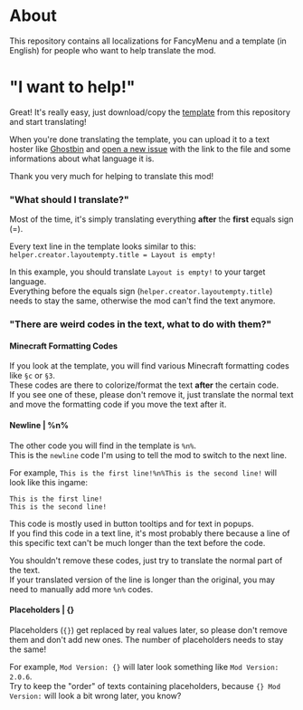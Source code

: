 # About
This repository contains all localizations for FancyMenu and a template (in English) for people who want to help translate the mod.

# "I want to help!"
Great! It's really easy, just download/copy the [template](https://github.com/Keksuccino/FancyMenu-Translations/blob/main/template/en_us.txt) from this repository and start translating!

When you're done translating the template, you can upload it to a text hoster like [Ghostbin](https://ghostbin.com/) and [open a new issue](https://github.com/Keksuccino/FancyMenu-Translations/issues) with the link to the file and some informations about what language it is.

Thank you very much for helping to translate this mod!

### "What should I translate?"
Most of the time, it's simply translating everything **after** the **first** equals sign (=).

Every text line in the template looks similar to this:<br>
`helper.creator.layoutempty.title = Layout is empty!`

In this example, you should translate `Layout is empty!` to your target language.<br>
Everything before the equals sign (`helper.creator.layoutempty.title`) needs to stay the same, otherwise the mod can't find the text anymore.

### "There are weird codes in the text, what to do with them?"

#### Minecraft Formatting Codes
If you look at the template, you will find various Minecraft formatting codes like `§c` or `§3`.<br>
These codes are there to colorize/format the text **after** the certain code.<br>
If you see one of these, please don't remove it, just translate the normal text and move the formatting code if you move the text after it.

#### Newline | %n%
The other code you will find in the template is `%n%`.<br>
This is the `newline` code I'm using to tell the mod to switch to the next line.

For example, `This is the first line!%n%This is the second line!` will look like this ingame:

```
This is the first line!
This is the second line!
```

This code is mostly used in button tooltips and for text in popups.<br>
If you find this code in a text line, it's most probably there because a line of this specific text can't be much longer than the text before the code.

You shouldn't remove these codes, just try to translate the normal part of the text.<br>
If your translated version of the line is longer than the original, you may need to manually add more `%n%` codes.

#### Placeholders | {}
Placeholders (`{}`) get replaced by real values later, so please don't remove them and don't add new ones. The number of placeholders needs to stay the same!

For example, `Mod Version: {}` will later look something like `Mod Version: 2.0.6`.<br>
Try to keep the "order" of texts containing placeholders, because `{} Mod Version:` will look a bit wrong later, you know?
